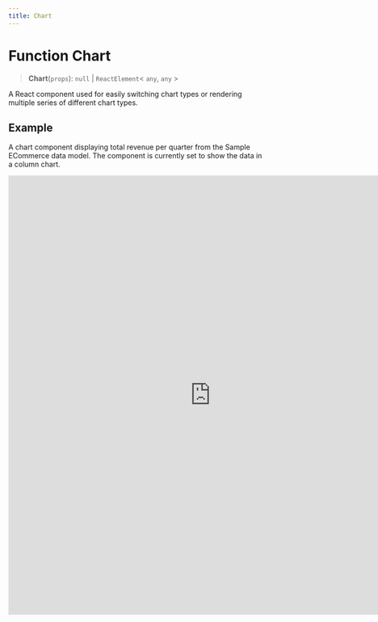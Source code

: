 ```yaml
---
title: Chart
---
```


# Function Chart

> **Chart**(`props`): `null` \| `ReactElement`\< `any`, `any` \>

A React component used for easily switching chart types or rendering multiple series of different chart types.

## Example

A chart component displaying total revenue per quarter from the Sample ECommerce data model. The component is currently set to show the data in a column chart.

<iframe
 src='https://csdk-playground.sisense.com/?example=charts/chart&mode=docs'
 width=800
 height=870
 style='border:none;'
/>

## Parameters

| Parameter | Type | Description |
| :------ | :------ | :------ |
| `props` | [`ChartProps`](../interfaces/interface.ChartProps.md) | Chart properties |

## Returns

`null` \| `ReactElement`\< `any`, `any` \>

Chart component representing a chart type as specified in `ChartProps.`[chartType](../interfaces/interface.ChartProps.md#charttype)
